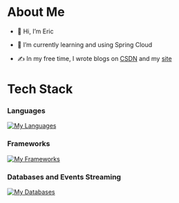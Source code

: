 <!---
PearlyWave/PearlyWave is a ✨ special ✨ repository because its `README.md` (this file) appears on your GitHub profile.
You can click the Preview link to take a look at your changes.
--->
# About Me
- 👋 Hi, I’m Eric
<!-- - 👀 I’m interested in ... -->
- 🌱 I’m currently learning and using Spring Cloud
<!-- - 💞️ I’m looking to collaborate on ... -->
<!-- - 📫 How to reach me ... -->
- ✍ In my free time, I wrote blogs on [CSDN](https://blog.csdn.net/LonelyObserver) and my [site](https://ericji.net/)
# Tech Stack
### Languages
[![My Languages](https://skillicons.dev/icons?i=java&theme=light)](https://skillicons.dev)

### Frameworks
[![My Frameworks](https://skillicons.dev/icons?i=spring&theme=light)](https://skillicons.dev)

### Databases and Events Streaming
[![My Databases](https://skillicons.dev/icons?i=mysql&theme=light)](https://skillicons.dev)

<!-- ### Other Stuffs -->


<!-- inspired by https://github.com/dhananjay12/dhananjay12 -->
